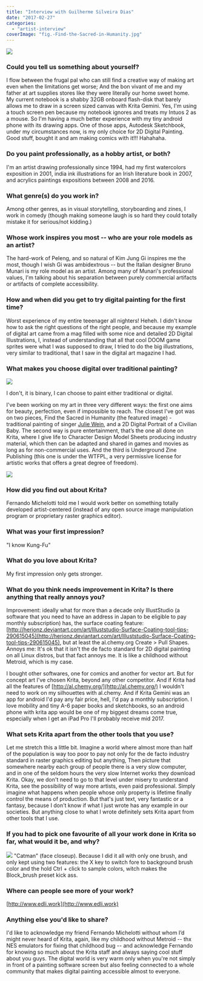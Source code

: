 ```yaml
---
title: "Interview with Guilherme Silveira Dias"
date: "2017-02-27"
categories: 
  - "artist-interview"
coverImage: "fig.-Find-the-Sacred-in-Humanity.jpg"
---
```


![](images/fig.-Find-the-Sacred-in-Humanity.jpg)

### Could you tell us something about yourself?

I flow between the frugal pal who can still find a creative way of making art even when the limitations get worse; And the bon vivant of me and my father at art supplies stores like they were literally our home sweet home. My current notebook is a shabby 32GB onboard flash-disk that barely allows me to draw in a screen sized canvas with Krita Gemini. Yes, I'm using a touch screen pen because my notebook ignores and treats my Intuos 2 as a mouse. So I'm having a much better experience with my tiny android phone with its drawing apps. One of those apps, Autodesk Sketchbook, under my circumstances now, is my only choice for 2D Digital Painting. Good stuff, bought it and am making comics with it!!! Hahahaha.

### Do you paint professionally, as a hobby artist, or both?

I'm an artist drawing professionally since 1994, had my first watercolors exposition in 2001, india ink illustrations for an Irish literature book in 2007, and acrylics paintings expositions between 2008 and 2016.

### What genre(s) do you work in?

Among other genres, as in visual storytelling, storyboarding and zines, I work in comedy (though making someone laugh is so hard they could totally mistake it for serious/not kidding.)

### Whose work inspires you most -- who are your role models as an artist?

The hard-work of Peleng, and so natural of Kim Jung Gi inspires me the most, though I wish Gi was ambidextrous -- but the Italian designer Bruno Munari is my role model as an artist. Among many of Munari's professional values, I'm talking about his separation between purely commercial artifacts or artifacts of complete accessibility.

### How and when did you get to try digital painting for the first time?

Worst experience of my entire teeenager all nighters! Heheh. I didn't know how to ask the right questions of the right people, and because my example of digital art came from a mag filled with some nice and detailed 2D Digital Illustrations, I, instead of understanding that all that cool DOOM game sprites were what I was supposed to draw, I tried to do the big illustrations, very similar to traditional, that I saw in the digital art magazine I had.

### What makes you choose digital over traditional painting?

![](images/fig.-Character-Design-Model-Sheet-C.jpg)

I don't, it is binary, I can choose to paint either traditional or digital.

I've been working on my art in three very different ways: the first one aims for beauty, perfection, even if impossible to reach. The closest I've got was on two pieces, Find the Sacred in Humanity (the featured image) - traditional painting of singer [Julie Wein](http://juliewein.com/), and a 2D Digital Portrait of a Civilian Baby. The second way is pure entertainment, that’s the one all done on Krita, where I give life to Character Design Model Sheets producing industry material, which then can be adapted and shared in games and movies as long as for non-commercial uses. And the third is Underground Zine Publishing (this one is under the WTFPL, a very permissive license for artistic works that offers a great degree of freedom).

![](images/fig.-2D-Digital-Portrait-of-a-Civilian-Baby.jpg)

### How did you find out about Krita?

Fernando Michelotti told me I would work better on something totally developed artist-centered (instead of any open source image manipulation program or proprietary raster graphics editor).

### What was your first impression?

"I know Kung-Fu"

### What do you love about Krita?

My first impression only gets stronger.

### What do you think needs improvement in Krita? Is there anything that really annoys you?

Improvement: ideally what for more than a decade only IllustStudio (a software that you need to have an address in Japan to be eligible to pay monthly subscription) has, the surface coating feature: [http://herionz.deviantart.com/art/Illuststudio-Surface-Coating-tool-tips-290615045](http://herionz.deviantart.com/art/Illuststudio-Surface-Coating-tool-tips-290615045), but at least the al.chemy.org Create > Pull Shapes. Annoys me: It's ok that it isn't the de facto standard for 2D digital painting on all Linux distros, but that fact annoys me. It is like a childhood without Metroid, which is my case.

I bought other softwares, one for comics and another for vector art. But for concept art I've chosen Krita, beyond any other competitor. And if Krita had all the features of [http://al.chemy.org/](http://al.chemy.org/) I wouldn't need to work on my silhouettes with al.chemy. And if Krita Gemini was an app for android I'd pay any fair price, hell, I'd pay a monthly subscription. I love mobility and tiny A-6 paper books and sketchbooks, so an android phone with krita app would be one of my biggest dreams come true, especially when I get an iPad Pro I'll probably receive mid 2017.

### What sets Krita apart from the other tools that you use?

Let me stretch this a little bit. Imagine a world where almost more than half of the population is way too poor to pay not only for the de facto industry standard in raster graphics editing but anything, Then picture that somewhere nearby each group of people there is a very slow computer, and in one of the seldom hours the very slow Internet works they download Krita. Okay, we don't need to go to that level under misery to understand Krita, see the possibility of way more artists, even paid professional. Simply imagine what happens when people whose only property is lifetime finally control the means of production. But that's just text, very fantastic or a fantasy, because I don't know if what I just wrote has any example in our societies. But anything close to what I wrote definitely sets Krita apart from other tools that I use.

### If you had to pick one favourite of all your work done in Krita so far, what would it be, and why?

![](images/fig.-catman.png) "Catman" (face closeup). Because I did it all with only one brush, and only kept using two features: the X key to switch fore to background brush color and the hold Ctrl + click to sample colors, witch makes the Block\_brush preset kick ass.

### Where can people see more of your work?

[http://www.edli.work](http://www.edli.work)

### Anything else you'd like to share?

I'd like to acknowledge my friend Fernando Michelotti without whom I’d might never heard of Krita, again, like my childhood without Metroid -- thx NES emulators for fixing that childhood bug -- and acknowledge Fernando for knowing so much about the Krita staff and always saying cool stuff about you guys. The digital world is very warm only when you're not simply in front of a painting software screen but also feeling connected to a whole community that makes digital painting accessible almost to everyone.
